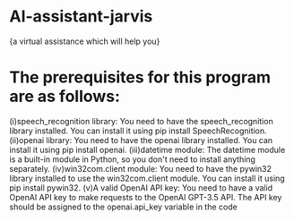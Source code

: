 # AI-assistant-jarvis
{a virtual assistance which will help you}
# The prerequisites for this program are as follows:
  (i)speech_recognition library: You need to have the speech_recognition library installed. You can install it using pip install SpeechRecognition.
  (ii)openai library: You need to have the openai library installed. You can install it using pip install openai.
  (iii)datetime module: The datetime module is a built-in module in Python, so you don't need to install anything separately.
  (iv)win32com.client module: You need to have the pywin32 library installed to use the win32com.client module. You can install it using pip install pywin32.
  (v)A valid OpenAI API key: You need to have a valid OpenAI API key to make requests to the OpenAI GPT-3.5 API. The API key should be assigned to the openai.api_key variable      in the code
